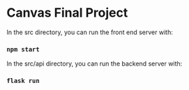 # Canvas Final Project

In the src directory, you can run the front end server with:

### `npm start`

In the src/api directory, you can run the backend server with:

### `flask run`
